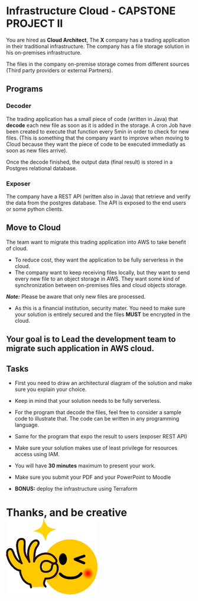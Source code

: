 # Infrastructure Cloud - CAPSTONE PROJECT II

You are hired as **Cloud Architect**,
The **X** company has a trading application in their traditional infrastructure.
The company has a file storage solution in his on-premises infrastructure.

The files in the company on-premise storage comes from different sources (Third party providers or external Partners).

## Programs

### Decoder

The trading application has a small piece of code (written in Java) that **decode** each new file as soon as it is added in the storage. A cron Job have been created to execute that function every 5min in order to check for new files. (This is something that the company want to improve when moving to Cloud because they want the piece of code to be executed immediatly as soon as new files arrive).

Once the decode finished, the output data (final result) is stored in a Postgres relational database.

### Exposer

The company have a REST API (written also in Java) that retrieve and verify the data from the postgres database. The API is exposed to the end users or some python clients.

## Move to Cloud

The team want to migrate this trading application into AWS to take benefit of cloud.

- To reduce cost, they want the application to be fully serverless in the cloud.
- The company want to keep receiving files locally, but they want to send every new file to an object storage in AWS. They want some kind of synchronization between on-premises files and cloud objects storage.

**_Note:_** Please be aware that only new files are processed.

- As this is a financial institution, security mater. You need to make sure your solution is entirely secured and the files **MUST** be encrypted in the cloud.

## Your goal is to Lead the development team to migrate such application in AWS cloud.

## Tasks

- First you need to draw an architectural diagram of the solution and make sure you explain your choice.
- Keep in mind that your solution needs to be fully serverless.
- For the program that decode the files, feel free to consider a sample code to illustrate that. The code can be written in any programming language.
- Same for the program that expo the result to users (exposer REST API)
- Make sure your solution makes use of least privilege for resources access using IAM.
- You will have **30 minutes** maximum to present your work.
- Make sure you submit your PDF and your PowerPoint to Moodle

- **BONUS:** deploy the infrastructure using Terraform

# Thanks, and be creative ![Enjoy](image.png)

